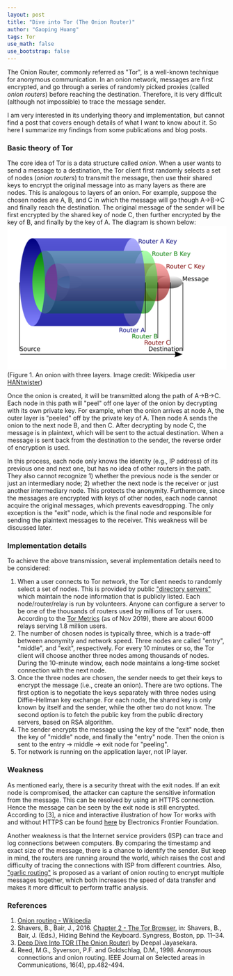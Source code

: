 ```yaml
---
layout: post
title: "Dive into Tor (The Onion Router)"
author: "Gaoping Huang"
tags: Tor
use_math: false
use_bootstrap: false
---
```

The Onion Router, commonly referred as "Tor", is a well-known technique for anonymous communication. In an onion network, messages are first encrypted, and go through a series of randomly picked proxies (called *onion routers*) before reaching the destination. Therefore, it is very difficult (although not impossible) to trace the message sender.

I am very interested in its underlying theory and implementation, but cannot find a post that covers enough details of what I want to know about it. So here I summarize my findings from some publications and blog posts.

### Basic theory of Tor

The core idea of Tor is a data structure called *onion*. When a user wants to send a message to a destination, the Tor client first randomly selects a set of nodes (*onion routers*) to transmit the message, then use their shared keys to encrypt the original message into as many layers as there are nodes. This is analogous to layers of an onion. For example, suppose the chosen nodes are A, B, and C in which the message will go though A→B→C and finally reach the destination. The original message of the sender will be first encrypted by the shared key of node C, then further encrypted by the key of B, and finally by the key of A. The diagram is shown below:
![onion diagram](/assets/imgs/onion-diagram.svg)
    (Figure 1. An onion with three layers. Image credit: Wikipedia user [HANtwister](https://en.wikipedia.org/wiki/Onion_routing#/media/File:Onion_diagram.svg))

Once the onion is created, it will be transmitted along the path of A→B→C. Each node in this path will "peel" off one layer of the onion by decrypting with its own private key. For example, when the onion arrives at node A, the outer layer is "peeled" off by the private key of A. Then node A sends the onion to the next node B, and then C. After decrypting by node C, the message is in plaintext, which will be sent to the actual destination. When a message is sent back from the destination to the sender, the reverse order of encryption is used.

In this process, each node only knows the identity (e.g., IP address) of its previous one and next one, but has no idea of other routers in the path. They also cannot recognize 1) whether the previous node is the sender or just an intermediary node; 2) whether the next node is the receiver or just another intermediary node. This protects the anonymity. Furthermore, since the messages are encrypted with keys of other nodes, each node cannot acquire the original messages, which prevents eavesdropping. The only exception is the "exit" node, which is the final node and responsible for sending the plaintext messages to the receiver. This weakness will be discussed later.

### Implementation details
To achieve the above transmission, several implementation details need to be considered:

1. When a user connects to Tor network, the Tor client needs to randomly select a set of nodes. This is provided by public ["directory servers"](https://metrics.torproject.org/rs.html#search/flag:authority) which maintain the node information that is publicly listed. Each node/router/relay is run by volunteers. Anyone can configure a server to be one of the thousands of routers used by millions of Tor users. According to the [Tor Metrics](https://metrics.torproject.org/) (as of Nov 2019), there are about 6000 relays serving 1.8 million users.
2. The number of chosen nodes is typically three, which is a trade-off between anonymity and network speed. Three nodes are called "entry", "middle", and "exit", respectively. For every 10 minutes or so, the Tor client will choose another three nodes among thousands of nodes. During the 10-minute window, each node maintains a long-time socket connection with the next node.
3. Once the three nodes are chosen, the sender needs to get their keys to encrypt the message (i.e., create an onion). There are two options. The first option is to negotiate the keys separately with three nodes using Diffie–Hellman key exchange. For each node, the shared key is only known by itself and the sender, while the other two do not know. The second option is to fetch the public key from the public directory servers, based on RSA algorithm.
4. The sender encrypts the message using the key of the "exit" node, then the key of "middle" node, and finally the "entry" node. Then the onion is sent to the entry → middle → exit node for "peeling".
5. Tor network is running on the application layer, not IP layer. 


### Weakness
As mentioned early, there is a security threat with the exit nodes. If an exit node is compromised, the attacker can capture the sensitive information from the message. This can be resolved by using an HTTPS connection. Hence the message can be seen by the exit node is still encrypted. According to [3], a nice and interactive illustration of how Tor works with and without HTTPS can be found [here](https://www.eff.org/pages/tor-and-https) by Electronics Frontier Foundation.

Another weakness is that the Internet service providers (ISP) can trace and log connections between computers. By comparing the timestamp and exact size of the message, there is a chance to identify the sender. But keep in mind, the routers are running around the world, which raises the cost and difficulty of tracing the connections with ISP from different countries. Also, ["garlic routing"](https://en.wikipedia.org/wiki/Garlic_routing) is proposed as a variant of onion routing to encrypt multiple messages together, which both increases the speed of data transfer and makes it more difficult to perform traffic analysis.


### References

1. [Onion routing - Wikipedia](https://en.wikipedia.org/wiki/Onion_routing) 
2. Shavers, B., Bair, J., 2016. [Chapter 2 - The Tor Browser](https://doi.org/10.1016/B978-0-12-803340-1.00002-1), in: Shavers, B., Bair, J. (Eds.), Hiding Behind the Keyboard. Syngress, Boston, pp. 11–34.
3. [Deep Dive Into TOR (The Onion Router)](https://blog.insiderattack.net/deep-dive-into-tor-the-onion-router-6de4c25beba7) by Deepal Jayasekara.
4. Reed, M.G., Syverson, P.F. and Goldschlag, D.M., 1998. Anonymous connections and onion routing. IEEE Journal on Selected areas in Communications, 16(4), pp.482-494.